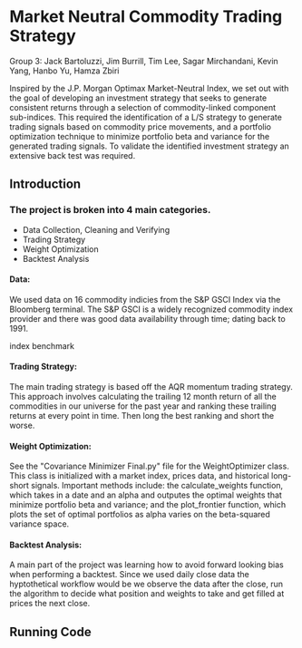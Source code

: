 # Market Neutral Commodity Trading Strategy
Group 3: Jack Bartoluzzi, Jim Burrill, Tim Lee, Sagar Mirchandani, Kevin Yang, Hanbo Yu, Hamza Zbiri

Inspired by the J.P. Morgan Optimax Market-Neutral Index, we set out with the goal of developing an investment strategy that seeks to generate consistent returns through a selection of commodity-linked component sub-indices. This required the identification of a L/S strategy to generate trading signals based on commodity price movements, and a portfolio optimization technique to minimize portfolio beta and variance for the generated trading signals. To validate the identified investment strategy an extensive back test was required.

## Introduction

### The project is broken into 4 main categories.

- Data Collection, Cleaning and Verifying
- Trading Strategy
- Weight Optimization
- Backtest Analysis

#### Data:
We used data on 16 commodity indicies from the S&P GSCI Index via the Bloomberg terminal. The S&P GSCI is a widely recognized commodity index provider and there was good data availability through time; dating back to 1991.

index benchmark
#### Trading Strategy: 
The main trading strategy is based off the AQR momentum trading strategy. This approach involves calculating the trailing 12 month return of all the commodities in our universe for the past year and ranking these trailing returns at every point in time. Then long the best ranking and short the worse.

#### Weight Optimization:
See the "Covariance Minimizer Final.py" file for the WeightOptimizer class. This class is initialized with a market index, prices data, and historical long-short signals. Important methods include: the calculate_weights function, which takes in a date and an alpha and outputes the optimal weights that minimize portfolio beta and variance; and the plot_frontier function, which plots the set of optimal portfolios as alpha varies on the beta-squared variance space.



#### Backtest Analysis:
A main part of the project was learning how to avoid forward looking bias when performing a backtest. Since we used daily close data the hyptothetical workflow would be we observe the data after the close, run the algorithm to decide what position and weights to take and get filled at prices the next close. 

## Running Code
